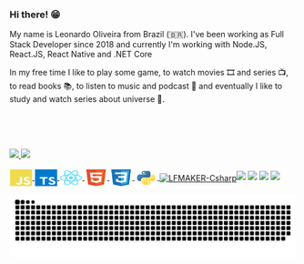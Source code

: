 ### Hi there! 😁 

My name is Leonardo Oliveira from Brazil (🇧🇷). I've been working as Full Stack  Developer since 2018 and currently I'm working with Node.JS, React.JS, React Native and .NET Core

In my free time I like to play some game, to watch movies 🎞️ and series 📺, to read books 📚, to listen to music and podcast 🎵 and eventually I like to study and watch series about universe 
🌌.

<br /><br /><br />

 <div>
  <a href="https://github.com/LFMAKER">
  <img height="180em" src="https://github-readme-stats.vercel.app/api?username=LFMAKER&show_icons=true&theme=dracula&include_all_commits=true&count_private=true"/>
  <img height="180em" src="https://github-readme-stats.vercel.app/api/top-langs/?username=LFMAKER&layout=compact&langs_count=7&theme=dracula"/>
</div>
<div style="display: inline_block"><br>
  <img align="center" alt="LFMAKER-Js" height="30" width="40" src="https://raw.githubusercontent.com/devicons/devicon/master/icons/javascript/javascript-plain.svg">
  <img align="center" alt="LFMAKER-Ts" height="30" width="40" src="https://raw.githubusercontent.com/devicons/devicon/master/icons/typescript/typescript-plain.svg">
  <img align="center" alt="LFMAKER-React" height="30" width="40" src="https://raw.githubusercontent.com/devicons/devicon/master/icons/react/react-original.svg">
  <img align="center" alt="LFMAKER-HTML" height="30" width="40" src="https://raw.githubusercontent.com/devicons/devicon/master/icons/html5/html5-original.svg">
  <img align="center" alt="LFMAKER-CSS" height="30" width="40" src="https://raw.githubusercontent.com/devicons/devicon/master/icons/css3/css3-original.svg">
  <img align="center" alt="LFMAKER-Python" height="30" width="40" src="https://raw.githubusercontent.com/devicons/devicon/master/icons/python/python-original.svg">
  <img align="center" alt="LFMAKER-Csharp" height="30" width="40" src="https://raw.githubusercontent.com/devicons/devicon/master/icons/csharp/csharp-
</div>
  
  ##
 
<div> 
  <a href="https://instagram.com/_leofoliveira" target="_blank"><img src="https://img.shields.io/badge/-Instagram-%23E4405F?style=for-the-badge&logo=instagram&logoColor=white" target="_blank"></a>
 	<a href="https://www.twitch.tv/lfmakerxd" target="_blank"><img src="https://img.shields.io/badge/Twitch-9146FF?style=for-the-badge&logo=twitch&logoColor=white" target="_blank"></a>
  <a href = "mailto:leonardo.oliveira@mobeuv.com"><img src="https://img.shields.io/badge/-Gmail-%23333?style=for-the-badge&logo=gmail&logoColor=white" target="_blank"></a>
  <a href=https://www.linkedin.com/in/lfmaker" target="_blank"><img src="https://img.shields.io/badge/-LinkedIn-%230077B5?style=for-the-badge&logo=linkedin&logoColor=white" target="_blank"></a> 
 
  ![Snake animation](https://github.com/LFMAKER/LFMAKER/blob/output/github-contribution-grid-snake.svg)
 
</div>
